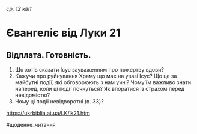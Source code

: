 
_ср, 12 квіт._

# Євангеліє від Луки 21

## Відплата. Готовність.
1. Що хотів сказати Ісус зауваженням про пожертву вдови?
2. Кажучи про руйнування Храму що має на увазі Ісус? Що це за майбутні події, які обговорюють з нам учні? Чому їм важливо знати наперед, коли ці події почнуться? Як впоратися із страхом перед невідомістю?
3. Чому ці події невідворотні (в. 33)?

https://ukrbiblia.at.ua/LK/lk21.htm 

#щоденне_читання
